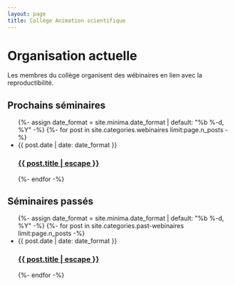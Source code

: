 ```yaml
---
layout: page
title: Collège Animation scientifique
---
```


# Organisation actuelle

Les membres du collège organisent des wébinaires en lien avec la reproductibilité.

## Prochains séminaires

<ul class="post-list">
 {%- assign date_format = site.minima.date_format | default: "%b %-d, %Y" -%}
   {%- for post in site.categories.webinaires limit:page.n_posts -%}
    <li>
      <span class="post-meta">{{ post.date | date: date_format }}</span>
      <h3>
        <a class="post-link" href="{{ post.url | relative_url }}">
          {{ post.title | escape }}
        </a>
      </h3>
    </li>
 {%- endfor -%}
</ul>


## Séminaires passés
<ul class="post-list">
 {%- assign date_format = site.minima.date_format | default: "%b %-d, %Y" -%}
   {%- for post in site.categories.past-webinaires limit:page.n_posts -%}
    <li>
      <span class="post-meta">{{ post.date | date: date_format }}</span>
      <h3>
        <a class="post-link" href="{{ post.url | relative_url }}">
          {{ post.title | escape }}
        </a>
      </h3>
    </li>
 {%- endfor -%}
</ul>
